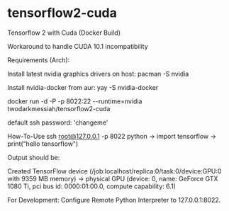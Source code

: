 # tensorflow2-cuda
Tensorflow 2 with Cuda (Docker Build)

Workaround to handle CUDA 10.1 incompatibility



Requirements (Arch):

Install latest nvidia graphics drivers on host: pacman -S nvidia

Install nvidia-docker from aur: yay -S nvidia-docker



docker run -d -P -p 8022:22 --runtime=nvidia twodarkmessiah/tensorflow2-cuda

default ssh password: 'changeme'

How-To-Use
ssh root@127.0.0.1 -p 8022
python 
-> import tensorflow
-> print("hello tensorflow")


Output should be:

Created TensorFlow device (/job:localhost/replica:0/task:0/device:GPU:0 with 9359 MB memory) -> physical GPU (device: 0, name: GeForce GTX 1080 Ti, pci bus id: 0000:01:00.0, compute capability: 6.1)


For Development: Configure Remote Python Interpreter to 127.0.0.1:8022.
